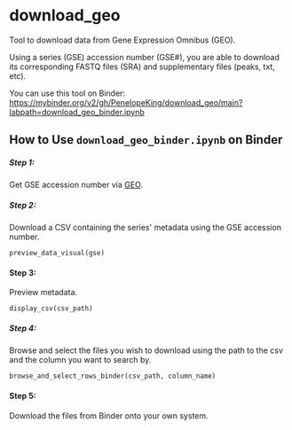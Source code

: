 # download_geo

Tool to download data from Gene Expression Omnibus (GEO). 

Using a series (GSE) accession number (GSE#), you are able to download its corresponding FASTQ files (SRA) and supplementary files (peaks, txt, etc).

You can use this tool on Binder: https://mybinder.org/v2/gh/PenelopeKing/download_geo/main?labpath=download_geo_binder.ipynb



## How to Use `download_geo_binder.ipynb` on Binder

##### Step 1:
Get GSE accession number via [GEO](https://www.ncbi.nlm.nih.gov/geo/).

##### Step 2:
Download a CSV containing the series' metadata using the GSE accession number.

```
preview_data_visual(gse)
```

#### Step 3:
Preview metadata.

```
display_csv(csv_path)
```

##### Step 4:
Browse and select the files you wish to download using the path to the csv and the column you want to search by.

```
browse_and_select_rows_binder(csv_path, column_name)
```

#### Step 5:
Download the files from Binder onto your own system.

